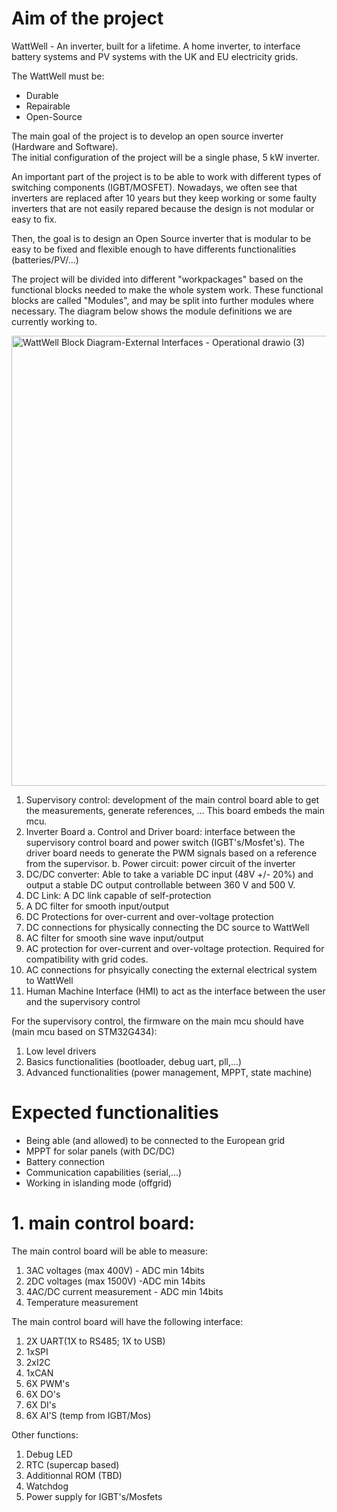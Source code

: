 # Aim of the project
WattWell - An inverter, built for a lifetime. 
A home inverter, to interface battery systems and PV systems with the UK and EU electricity grids.

The WattWell must be:
- Durable
- Repairable
- Open-Source

The main goal of the project is to develop an open source inverter (Hardware and Software).  
The initial configuration of the project will be a single phase, 5 kW inverter. 

An important part of the project is to be able to work with different types of switching components (IGBT/MOSFET). Nowadays, we often see that inverters are replaced after 10 years but they keep working or some faulty inverters that are not easily repared because the design is not modular or easy to fix.

Then, the goal is to design an Open Source inverter that is modular to be easy to be fixed and flexible enough to have differents functionalities (batteries/PV/...)

The project will be divided into different "workpackages" based on the functional blocks needed to make the whole system work. These functional blocks are called "Modules", and may be split into further modules where necessary. The diagram below shows the module definitions we are currently working to. 

<img width="1330" height="720" alt="WattWell Block Diagram-External Interfaces - Operational drawio (3)" src="https://github.com/user-attachments/assets/8eaf413c-4e8b-467d-855a-313eac3cd6d3" />

1. Supervisory control: development of the main control board able to get the measurements, generate references, ... This board embeds the main mcu.
2. Inverter Board
  a. Control and Driver board: interface between the supervisory control board and power switch (IGBT's/Mosfet's). The driver board needs to generate the PWM signals based on a reference from the supervisor.
  b. Power circuit: power circuit of the inverter
3. DC/DC converter: Able to take a variable DC input (48V +/- 20%) and output a stable DC output controllable between 360 V and 500 V.
4. DC Link: A DC link capable of self-protection
5. A DC filter for smooth input/output
6. DC Protections for over-current and over-voltage protection
7. DC connections for physically connecting the DC source to WattWell
8. AC filter for smooth sine wave input/output
9. AC protection for over-current and over-voltage protection. Required for compatibility with grid codes.
10. AC connections for phsyically conecting the external electrical system to WattWell
11. Human Machine Interface (HMI) to act as the interface between the user and the supervisory control


For the supervisory control, the firmware on the main mcu should have (main mcu based on STM32G434):

1. Low level drivers
2. Basics functionalities (bootloader, debug uart, pll,...)
3. Advanced functionalities (power management, MPPT, state machine)

# Expected functionalities

- Being able (and allowed) to be connected to the European grid
- MPPT for solar panels (with DC/DC)
- Battery connection
- Communication capabilities (serial,...)
- Working in islanding mode (offgrid)

# 1. main control board:

The main control board will be able to measure:
1.  3AC voltages (max 400V) - ADC min 14bits
2.  2DC voltages (max 1500V) -ADC min 14bits
3.  4AC/DC current measurement - ADC min 14bits
4.  Temperature measurement

The main control board will have the following interface:
1.  2X UART(1X to RS485; 1X to USB)
2.  1xSPI
3.  2xI2C
4.  1xCAN
5.  6X PWM's
6.  6X DO's
7.  6X DI's
8.  6X AI'S (temp from IGBT/Mos)

Other functions:
1.  Debug LED
2.  RTC (supercap based)
3.  Additionnal ROM (TBD)
4.  Watchdog
5.  Power supply for IGBT's/Mosfets
   
